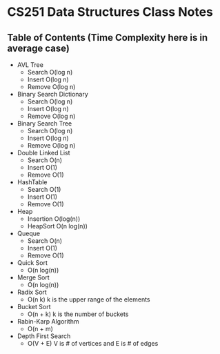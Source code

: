 # **CS251 Data Structures Class Notes**
## **Table of Contents (Time Complexity here is in average case)**
* AVL Tree	
	- Search O(log n)
	- Insert O(log n)
	- Remove O(log n)
* Binary Search Dictionary
	- Search O(log n)
	- Insert O(log n)
	- Remove O(log n)
* Binary Search Tree
	- Search O(log n)
	- Insert O(log n)
	- Remove O(log n)
* Double Linked List
	- Search O(n)
	- Insert O(1)
	- Remove O(1)
* HashTable
	- Search O(1)
	- Insert O(1)
	- Remove O(1)
* Heap
	- Insertion O(log(n))
	- HeapSort O(n log(n))
* Queque
	- Search O(n)
	- Insert O(1)
	- Remove O(1)
* Quick Sort 
	- O(n log(n))
* Merge Sort 
	- O(n log(n))
* Radix Sort 
	- O(n k) k is the upper range of the elements
* Bucket Sort
	- O(n + k) k is the number of buckets
* Rabin-Karp Algorithm
	- O(n + m)
* Depth First Search
	- O(V + E) V is # of vertices and E is # of edges
